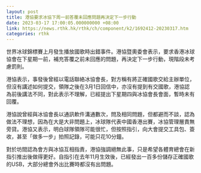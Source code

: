 ```yaml
---
layout: post
title: 港協要求冰協下周一前答覆未回應問題再決定下一步行動
date: 2023-03-17 17:00:05.000000000 +08:00
link: https://news.rthk.hk/rthk/ch/component/k2/1692412-20230317.htm
categories: rthk
---
```


世界冰球錦標賽上月發生播放國歌時出錯事件。港協暨奧委會表示，要求香港冰球協會在下星期一前，補充答覆之前未回應的問題，再決定下一步行動，現階段未考慮罰則。

港協表示，事發後曾經以電話聯絡冰協會長，對方稱有將正確國歌交給主辦單位，但沒有講述如何提交，領隊之後在3月1日回信中，亦沒有提到有交國歌，港協認為前後講法不同，對此表示不理解，已經提出下星期四與冰協會長會面，暫時未有回覆。

港協說曾經與冰協會長以通訊軟件溝通數次，問及相同問題，但都避而不談，認為做法不理想，因為在大是大非問題上，冰球隊代表中國香港出賽，冰協管理層責無旁貸。港協又表示，明白球隊領隊可能很忙，但按照指引，向大會提交工具包、簽收，甚至「做多一步」拍照記錄，可能只花10分鐘。

對於坊間認為會方與冰協互相指責，港協強調絕無此事，只是希望各體育總會在新指引推出後做得更好。自指引在去年11月生效後，已經發出一百多份儲存正確國歌的USB，大部分總會外出比賽時都沒有出問題。
